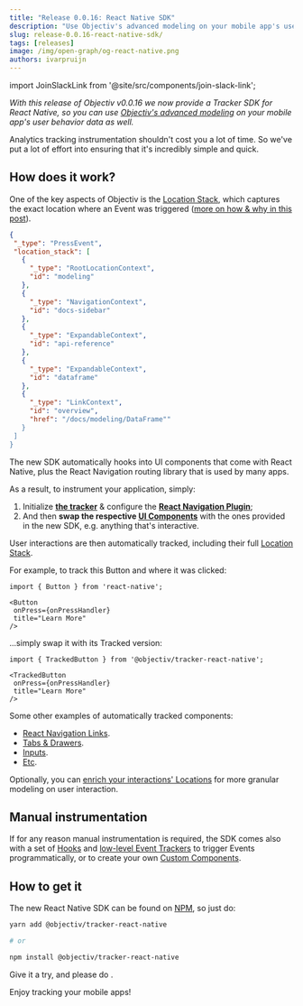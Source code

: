 ```yaml
---
title: "Release 0.0.16: React Native SDK"
description: "Use Objectiv's advanced modeling on your mobile app's user behavior data with the new React Native SDK. It automatically hooks into UI components that come with React Native and the React Navigation routing library. This enables you to capture how users interact with your app at specific UI locations."
slug: release-0.0.16-react-native-sdk/
tags: [releases]
image: /img/open-graph/og-react-native.png
authors: ivarpruijn
---
```


<head>
  <meta property="og:title" content="Release 0.0.16: React Native SDK" />
</head>


import JoinSlackLink from '@site/src/components/join-slack-link';


*With this release of Objectiv v0.0.16 we now provide a Tracker SDK for React Native, so you can use 
[Objectiv's advanced modeling](https://objectiv.io/docs/modeling/) on your mobile app's user behavior data 
as well.*

Analytics tracking instrumentation shouldn't cost you a lot of time. So we've put a lot of effort into 
ensuring that it's incredibly simple and quick.

<!--truncate-->

## How does it work?

One of the key aspects of Objectiv is the 
[Location Stack](https://objectiv.io/docs/tracking/core-concepts/locations), which captures the exact 
location where an Event was triggered 
([more on how & why in this post](./2022-02-16%20Location%20Stack.md)). 

```json title="An example Location Stack in Objectiv"
{
 "_type": "PressEvent",
 "location_stack": [
   {
     "_type": "RootLocationContext",
     "id": "modeling"
   },
   {
     "_type": "NavigationContext",
     "id": "docs-sidebar"
   },
   {
     "_type": "ExpandableContext",
     "id": "api-reference"
   },
   {
     "_type": "ExpandableContext",
     "id": "dataframe"
   },
   {
     "_type": "LinkContext",
     "id": "overview",
     "href": "/docs/modeling/DataFrame""
   }
 ]
}
```

The new SDK automatically hooks into UI components that come with React Native, plus the React Navigation 
routing library that is used by many apps.

As a result, to instrument your application, simply:
1. Initialize 
[**the tracker**](https://objectiv.io/docs/tracking/react-native/how-to-guides/getting-started#configure-the-tracker) 
& configure the 
[**React Navigation Plugin**](https://objectiv.io/docs/tracking/react-native/how-to-guides/getting-started/#installing-react-navigation-plugin);
2. And then 
**swap the respective [UI Components](https://objectiv.io/docs/tracking/react-native/api-reference/trackedComponents/overview/)** 
with the ones provided in the new SDK, e.g. anything that's interactive.

User interactions are then automatically tracked, including their full 
[Location Stack](https://objectiv.io/docs/tracking/core-concepts/locations).

For example, to track this Button and where it was clicked:

```tsx
import { Button } from 'react-native';

<Button
 onPress={onPressHandler}
 title="Learn More"
/>
```

...simply swap it with its Tracked version:


```tsx
import { TrackedButton } from '@objectiv/tracker-react-native';

<TrackedButton
 onPress={onPressHandler}
 title="Learn More"
/>
```

Some other examples of automatically tracked components:
* [React Navigation Links](https://objectiv.io/docs/tracking/react-native/how-to-guides/getting-started#tracking-navigation-links).
* [Tabs & Drawers](https://objectiv.io/docs/tracking/react-native/how-to-guides/getting-started#tracking-tabs--drawers).
* [Inputs](https://objectiv.io/docs/tracking/react-native/how-to-guides/tracking-interactions#input-change).
* [Etc](https://objectiv.io/docs/tracking/react-native/api-reference/trackedComponents/overview).

Optionally, you can 
[enrich your interactions' Locations](https://objectiv.io/docs/tracking/react-native/how-to-guides/tracking-locations) 
for more granular modeling on user interaction.

## Manual instrumentation
If for any reason manual instrumentation is required, the SDK comes also with a set of 
[Hooks](https://objectiv.io/docs/tracking/react-native/api-reference/hooks/overview/) and 
[low-level Event Trackers](https://staging.objectiv.io/docs/tracking/react-native/api-reference/eventTrackers/overview/) 
to trigger Events programmatically, or to create your own 
[Custom Components](https://staging.objectiv.io/docs/tracking/react-native/how-to-guides/custom-components).

## How to get it
The new React Native SDK can be found on [NPM](https://www.npmjs.com/org/objectiv), so just do:

```bash
yarn add @objectiv/tracker-react-native

# or

npm install @objectiv/tracker-react-native
```

Give it a try, and please do <JoinSlackLink linkText='let us know what you think on Slack' />.

Enjoy tracking your mobile apps!
